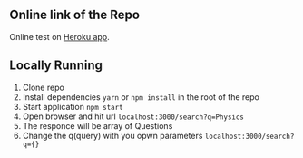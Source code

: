 ## Online link of the Repo
 Online test on [Heroku app](https://duckduckgo.com).
## Locally Running
   1. [](#1) Clone repo
   2. [](#2) Install dependencies `yarn` or `npm install` in the root of the repo   
   3. [](#3) Start application `npm start`
   4. [](#4) Open browser and hit url `localhost:3000/search?q=Physics`
   5. [](#5) The responce will be array of Questions
   6. [](#6) Change the q(query) with you opwn parameters `localhost:3000/search?q={}`


